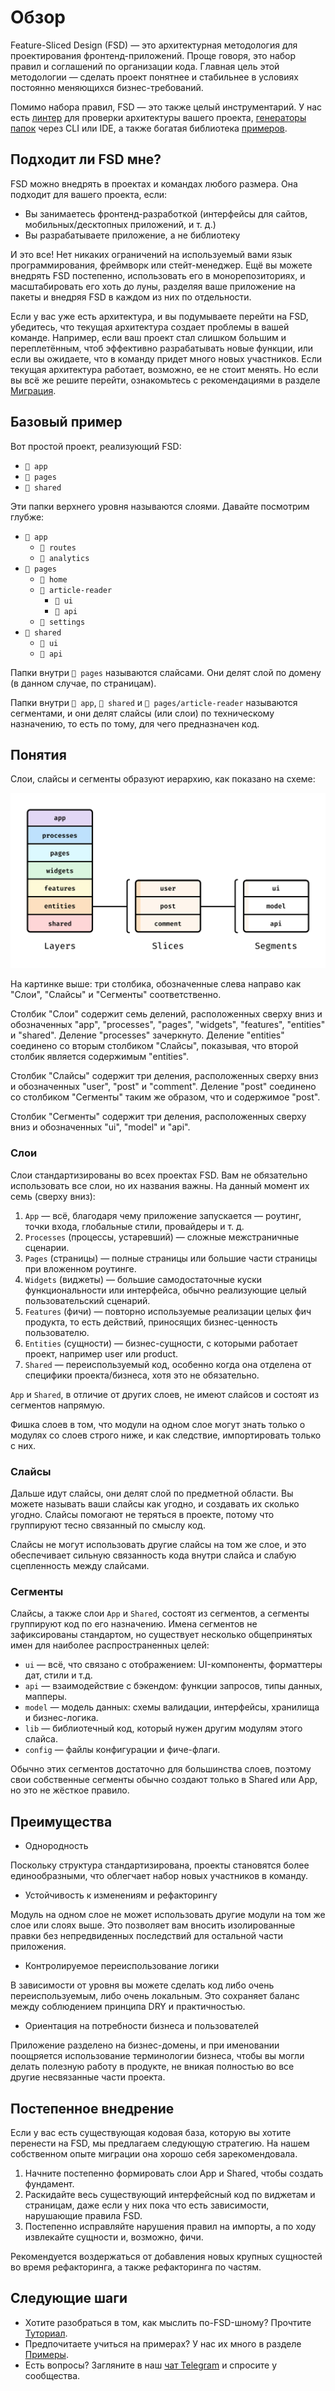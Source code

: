 # Обзор

Feature-Sliced Design (FSD) — это архитектурная методология для проектирования фронтенд-приложений. Проще говоря, это набор правил и соглашений по организации кода. Главная цель этой методологии — сделать проект понятнее и стабильнее в условиях постоянно меняющихся бизнес-требований.

Помимо набора правил, FSD — это также целый инструментарий. У нас есть [линтер](https://github.com/feature-sliced/steiger) для проверки архитектуры вашего проекта, [генераторы папок](https://github.com/feature-sliced/awesome?tab=readme-ov-file#tools) через CLI или IDE, а также богатая библиотека [примеров](https://feature-sliced.design/ru/examples).

## Подходит ли FSD мне?

FSD можно внедрять в проектах и командах любого размера. Она подходит для вашего проекта, если:

- Вы занимаетесь фронтенд-разработкой (интерфейсы для сайтов, мобильных/десктопных приложений, и т. д.)
- Вы разрабатываете приложение, а не библиотеку

И это все! Нет никаких ограничений на используемый вами язык программирования, фреймворк или стейт-менеджер. Ещё вы можете внедрять FSD постепенно, использовать его в монорепозиториях, и масштабировать его хоть до луны, разделяя ваше приложение на пакеты и внедряя FSD в каждом из них по отдельности.

Если у вас уже есть архитектура, и вы подумываете перейти на FSD, убедитесь, что текущая архитектура создает проблемы в вашей команде. Например, если ваш проект стал слишком большим и переплетённым, чтоб эффективно разрабатывать новые функции, или если вы ожидаете, что в команду придет много новых участников. Если текущая архитектура работает, возможно, ее не стоит менять. Но если вы всё же решите перейти, ознакомьтесь с рекомендациями в разделе [Миграция](https://feature-sliced.design/ru/docs/guides/migration/from-legacy).

## Базовый пример

Вот простой проект, реализующий FSD:

- `📁 app`
- `📁 pages`
- `📁 shared`

Эти папки верхнего уровня называются слоями. Давайте посмотрим глубже:

- `📂 app`
  - `📁 routes`
  - `📁 analytics`
- `📂 pages`
  - `📁 home`
  - `📂 article-reader`
    - `📁 ui`
    - `📁 api`
  - `📁 settings`
- `📂 shared`
  - `📁 ui`
  - `📁 api`

Папки внутри `📂 pages` называются слайсами. Они делят слой по домену (в данном случае, по страницам).

Папки внутри `📂 app`, `📂 shared` и `📂 pages/article-reader` называются сегментами, и они делят слайсы (или слои) по техническому назначению, то есть по тому, для чего предназначен код.

## Понятия

Слои, слайсы и сегменты образуют иерархию, как показано на схеме:

![image](./images/1.jpg)

На картинке выше: три столбика, обозначенные слева направо как "Слои", "Слайсы" и "Сегменты" соответственно.

Столбик "Слои" содержит семь делений, расположенных сверху вниз и обозначенных "app", "processes", "pages", "widgets", "features", "entities" и "shared". Деление "processes" зачеркнуто. Деление "entities" соединено со вторым столбиком "Слайсы", показывая, что второй столбик является содержимым "entities".

Столбик "Слайсы" содержит три деления, расположенных сверху вниз и обозначенных "user", "post" и "comment". Деление "post" соединено со столбиком "Сегменты" таким же образом, что и содержимое "post".

Столбик "Сегменты" содержит три деления, расположенных сверху вниз и обозначенных "ui", "model" и "api".

### Слои

Слои стандартизированы во всех проектах FSD. Вам не обязательно использовать все слои, но их названия важны. На данный момент их семь (сверху вниз):

1. `App` — всё, благодаря чему приложение запускается — роутинг, точки входа, глобальные стили, провайдеры и т. д.
2. `Processes` (процессы, устаревший) — сложные межстраничные сценарии.
3. `Pages` (страницы) — полные страницы или большие части страницы при вложенном роутинге.
4. `Widgets` (виджеты) — большие самодостаточные куски функциональности или интерфейса, обычно реализующие целый пользовательский сценарий.
5. `Features` (фичи) — повторно используемые реализации целых фич продукта, то есть действий, приносящих бизнес-ценность пользователю.
6. `Entities` (сущности) — бизнес-сущности, с которыми работает проект, например user или product.
7. `Shared` — переиспользуемый код, особенно когда она отделена от специфики проекта/бизнеса, хотя это не обязательно.

`App` и `Shared`, в отличие от других слоев, не имеют слайсов и состоят из сегментов напрямую.

Фишка слоев в том, что модули на одном слое могут знать только о модулях со слоев строго ниже, и как следствие, импортировать только с них.

### Слайсы

Дальше идут слайсы, они делят слой по предметной области. Вы можете называть ваши слайсы как угодно, и создавать их сколько угодно. Слайсы помогают не теряться в проекте, потому что группируют тесно связанный по смыслу код.

Слайсы не могут использовать другие слайсы на том же слое, и это обеспечивает сильную связанность кода внутри слайса и слабую сцепленность между слайсами.

### Сегменты

Слайсы, а также слои `App` и `Shared`, состоят из сегментов, а сегменты группируют код по его назначению. Имена сегментов не зафиксированы стандартом, но существует несколько общепринятых имен для наиболее распространенных целей:

- `ui` — всё, что связано с отображением: UI-компоненты, форматтеры дат, стили и т.д.
- `api` — взаимодействие с бэкендом: функции запросов, типы данных, мапперы.
- `model` — модель данных: схемы валидации, интерфейсы, хранилища и бизнес-логика.
- `lib` — библиотечный код, который нужен другим модулям этого слайса.
- `config` — файлы конфигурации и фиче-флаги.

Обычно этих сегментов достаточно для большинства слоев, поэтому свои собственные сегменты обычно создают только в Shared или App, но это не жёсткое правило.

## Преимущества

- Однородность

Поскольку структура стандартизирована, проекты становятся более единообразными, что облегчает набор новых участников в команду.

- Устойчивость к изменениям и рефакторингу

Модуль на одном слое не может использовать другие модули на том же слое или слоях выше.
Это позволяет вам вносить изолированные правки без непредвиденных последствий для остальной части приложения.

- Контролируемое переиспользование логики

В зависимости от уровня вы можете сделать код либо очень переиспользуемым, либо очень локальным.
Это сохраняет баланс между соблюдением принципа DRY и практичностью.

- Ориентация на потребности бизнеса и пользователей

Приложение разделено на бизнес-домены, и при именовании поощряется использование терминологии бизнеса, чтобы вы могли делать полезную работу в продукте, не вникая полностью во все другие несвязанные части проекта.

## Постепенное внедрение

Если у вас есть существующая кодовая база, которую вы хотите перенести на FSD, мы предлагаем следующую стратегию. На нашем собственном опыте миграции она хорошо себя зарекомендовала.

1. Начните постепенно формировать слои App и Shared, чтобы создать фундамент.
2. Раскидайте весь существующий интерфейсный код по виджетам и страницам, даже если у них пока что есть зависимости, нарушающие правила FSD.
3. Постепенно исправляйте нарушения правил на импорты, а по ходу извлекайте сущности и, возможно, фичи.

Рекомендуется воздержаться от добавления новых крупных сущностей во время рефакторинга, а также рефакторинга по частям.

## Следующие шаги

- Хотите разобраться в том, как мыслить по-FSD-шному? Прочтите [Туториал](https://feature-sliced.design/ru/docs/get-started/tutorial).
- Предпочитаете учиться на примерах? У нас их много в разделе [Примеры](https://feature-sliced.design/ru/examples).
- Есть вопросы? Загляните в наш [чат Telegram](https://t.me/feature_sliced) и спросите у сообщества.
